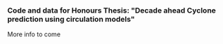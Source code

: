 ### Code and data for Honours Thesis: "Decade ahead Cyclone prediction using circulation models"

More info to come